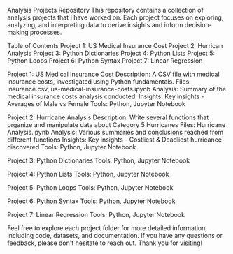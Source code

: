 Analysis Projects Repository
This repository contains a collection of analysis projects that I have worked on. Each project focuses on exploring, analyzing, and interpreting data to derive insights and inform decision-making processes.

Table of Contents
Project 1: US Medical Insurance Cost 
Project 2: Hurrican Analysis
Project 3: Python Dictionaries
Project 4: Python Lists
Project 5: Python Loops 
Project 6: Python Syntax
Project 7: Linear Regression


Project 1: US Medical Insurance Cost
Description: A CSV file with medical insurance costs, investigated using Python fundamentals.
Files: insurance.csv, us-medical-insurance-costs.ipynb
Analysis: Summary of the medical insurance costs analysis conducted.
Insights: Key insights - Averages of Male vs Female
Tools: Python, Jupyter Notebook

Project 2: Hurricane Analysis
Description:  Write several functions that organize and manipulate data about Category 5 Hurricanes
Files: Hurricane Analysis.ipynb
Analysis: Various summaries and conclusions reached from different functions
Insights: Key insights - Costliest & Deadliest hurricance discovered
Tools: Python, Jupyter Notebook

Project 3: Python Dictionaries
Tools: Python, Jupyter Notebook

Project 4: Python Lists
Tools: Python, Jupyter Notebook

Project 5: Python Loops
Tools: Python, Jupyter Notebook

Project 6: Python Syntax
Tools: Python, Jupyter Notebook

Project 7: Linear Regression
Tools: Python, Jupyter Notebook

Feel free to explore each project folder for more detailed information, including code, datasets, and documentation. If you have any questions or feedback, please don't hesitate to reach out. Thank you for visiting!
